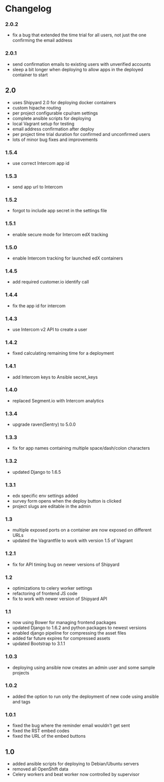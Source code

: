 # Changelog

### 2.0.2

* fix a bug that extended the time trial for all users, not just the one confirming the email address

### 2.0.1

* send confirmation emails to existing users with unverified accounts
* sleep a bit longer when deploying to allow apps in the deployed container to start

## 2.0

* uses Shipyard 2.0 for deploying docker containers
* custom hipache routing
* per project configurable cpu/ram settings
* complete ansible scripts for deploying
* local Vagrant setup for testing
* email address confirmation after deploy
* per project time trial duration for confirmed and unconfirmed users
* lots of minor bug fixes and improvements


### 1.5.4

* use correct Intercom app id

### 1.5.3

* send app url to Intercom

### 1.5.2

* forgot to include app secret in the settings file

### 1.5.1

* enable secure mode for Intercom edX tracking

### 1.5.0

* enable Intercom tracking for launched edX containers

### 1.4.5

* add required customer.io identify call

### 1.4.4

* fix the app id for intercom

### 1.4.3

* use Intercom v2 API to create a user

### 1.4.2

* fixed calculating remaining time for a deployment

### 1.4.1

* add Intercom keys to Ansible secret_keys

### 1.4.0

* replaced Segment.io with Intercom analytics

### 1.3.4

* upgrade raven(Sentry) to 5.0.0

### 1.3.3

* fix for app names containing multiple space/dash/colon characters

### 1.3.2

* updated Django to 1.6.5

### 1.3.1

* edx specific env settings added
* survey form opens when the deploy button is clicked
* project slugs are editable in the admin

### 1.3

* multiple exposed ports on a container are now exposed on different URLs
* updated the Vagrantfile to work with version 1.5 of Vagrant

### 1.2.1

* fix for API timing bug on newer versions of Shipyard

### 1.2

* optimizations to celery worker settings
* refactoring of frontend JS code
* fix to work with newer version of Shipyard API

### 1.1

* now using Bower for managing frontend packages
* updated Django to 1.6.2 and python packages to newest versions
* enabled django pipeline for compressing the asset files
* added far future expires for compressed assets
* updated Bootstrap to 3.1.1

### 1.0.3

* deploying using ansible now creates an admin user and some sample projects

### 1.0.2

* added the option to run only the deployment of new code using ansible and tags

### 1.0.1

* fixed the bug where the reminder email wouldn't get sent
* fixed the RST embed codes
* fixed the URL of the embed buttons

## 1.0

* added ansible scripts for deploying to Debian/Ubuntu servers
* removed all OpenShift data
* Celery workers and beat worker now controlled by supervisor
